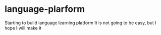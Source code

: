 # language-plarform
Starting to build language learning platform 
It is not going to be easy, but I hope I will make it










